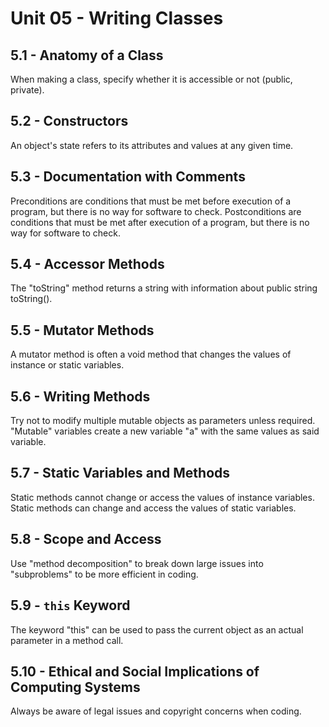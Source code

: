 # Unit 05 - Writing Classes

## 5.1 - Anatomy of a Class

When making a class, specify whether it is accessible or not (public, private).

## 5.2 - Constructors

An object's state refers to its attributes and values at any given time.

## 5.3 - Documentation with Comments

Preconditions are conditions that must be met before execution of a program, but there is no way for software to check.
Postconditions are conditions that must be met after execution of a program, but there is no way for software to check.

## 5.4 - Accessor Methods

The "toString" method returns a string with information about public string toString().

## 5.5 - Mutator Methods

A mutator method is often a void method that changes the values of instance or static variables.

## 5.6 - Writing Methods

Try not to modify multiple mutable objects as parameters unless required.
"Mutable" variables create a new variable "a" with the same values as said variable.

## 5.7 - Static Variables and Methods

Static methods cannot change or access the values of instance variables.
Static methods can change and access the values of static variables.

## 5.8 - Scope and Access

Use "method decomposition" to break down large issues into "subproblems" to be more efficient in coding.

## 5.9 - `this` Keyword

The keyword "this" can be used to pass the current object as an actual parameter in a method call.

## 5.10 - Ethical and Social Implications of Computing Systems

Always be aware of legal issues and copyright concerns when coding.